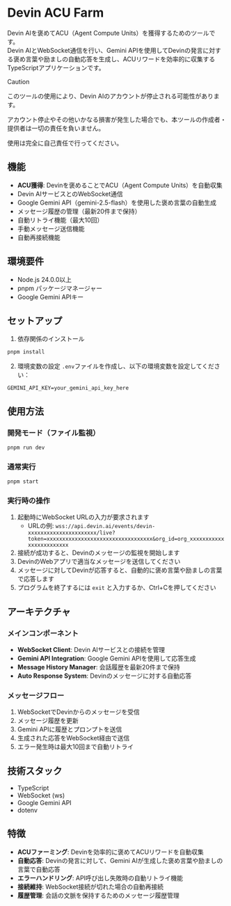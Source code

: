# Devin ACU Farm

Devin AIを褒めてACU（Agent Compute Units）を獲得するためのツールです。  
Devin AIとWebSocket通信を行い、Gemini APIを使用してDevinの発言に対する褒め言葉や励ましの自動応答を生成し、ACUリワードを効率的に収集するTypeScriptアプリケーションです。

> [!CAUTION]
> このツールの使用により、Devin AIのアカウントが停止される可能性があります。
> 
> アカウント停止やその他いかなる損害が発生した場合でも、本ツールの作成者・提供者は一切の責任を負いません。
> 
> 使用は完全に自己責任で行ってください。

## 機能

- **ACU獲得**: Devinを褒めることでACU（Agent Compute Units）を自動収集
- Devin AIサービスとのWebSocket通信
- Google Gemini API（gemini-2.5-flash）を使用した褒め言葉の自動生成
- メッセージ履歴の管理（最新20件まで保持）
- 自動リトライ機能（最大10回）
- 手動メッセージ送信機能
- 自動再接続機能

## 環境要件

- Node.js 24.0.0以上
- pnpm パッケージマネージャー
- Google Gemini APIキー

## セットアップ

1. 依存関係のインストール
```bash
pnpm install
```

2. 環境変数の設定
`.env`ファイルを作成し、以下の環境変数を設定してください：
```env
GEMINI_API_KEY=your_gemini_api_key_here
```

## 使用方法

### 開発モード（ファイル監視）
```bash
pnpm run dev
```

### 通常実行
```bash
pnpm start
```

### 実行時の操作

1. 起動時にWebSocket URLの入力が要求されます
   - URLの例: `wss://api.devin.ai/events/devin-xxxxxxxxxxxxxxxxxxxxxx/live?token=xxxxxxxxxxxxxxxxxxxxxxxxxxxxxxxxxx&org_id=org_xxxxxxxxxxxxxxxxxxxxxxxx`
2. 接続が成功すると、Devinのメッセージの監視を開始します
3. DevinのWebアプリで適当なメッセージを送信してください
4. メッセージに対してDevinが応答すると、自動的に褒め言葉や励ましの言葉で応答します
5. プログラムを終了するには `exit` と入力するか、Ctrl+Cを押してください

## アーキテクチャ

### メインコンポーネント

- **WebSocket Client**: Devin AIサービスとの接続を管理
- **Gemini API Integration**: Google Gemini APIを使用して応答生成
- **Message History Manager**: 会話履歴を最新20件まで保持
- **Auto Response System**: Devinのメッセージに対する自動応答

### メッセージフロー

1. WebSocketでDevinからのメッセージを受信
2. メッセージ履歴を更新
3. Gemini APIに履歴とプロンプトを送信
4. 生成された応答をWebSocket経由で送信
5. エラー発生時は最大10回まで自動リトライ

## 技術スタック

- TypeScript
- WebSocket (ws)
- Google Gemini API
- dotenv

## 特徴

- **ACUファーミング**: Devinを効率的に褒めてACUリワードを自動収集
- **自動応答**: Devinの発言に対して、Gemini AIが生成した褒め言葉や励ましの言葉で自動応答
- **エラーハンドリング**: API呼び出し失敗時の自動リトライ機能
- **接続維持**: WebSocket接続が切れた場合の自動再接続
- **履歴管理**: 会話の文脈を保持するためのメッセージ履歴管理
